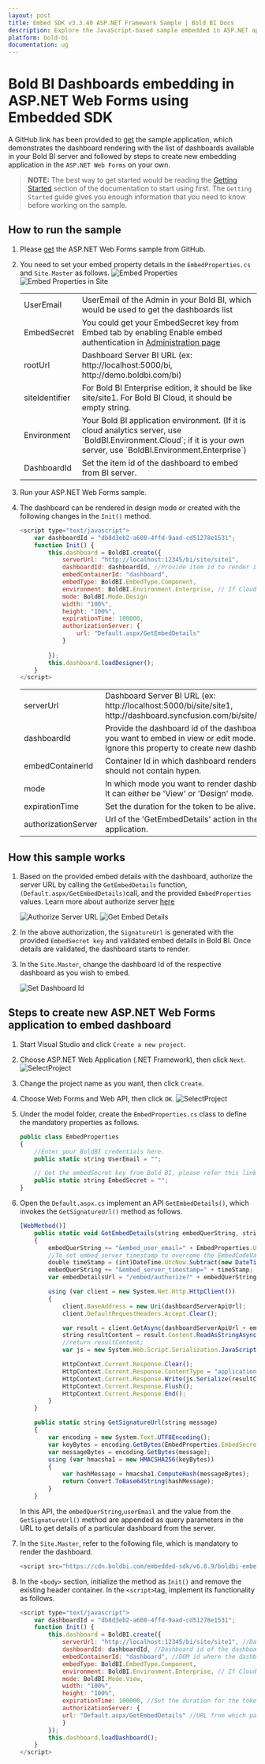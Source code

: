 ```yaml
---
layout: post
title: Embed SDK v3.3.40 ASP.NET Framework Sample | Bold BI Docs
description: Explore the JavaScript-based sample embedded in ASP.NET application supported since v3.3.40 of Bold BI.
platform: bold-bi
documentation: ug
---
```


# Bold BI Dashboards embedding in ASP.NET Web Forms using Embedded SDK

A GitHub link has been provided to [get](https://github.com/boldbi/aspnet-web-forms-sample) the sample application, which demonstrates the dashboard rendering with the list of dashboards available in your Bold BI server and followed by steps to create new embedding application in the `ASP.NET Web Forms` on your own. 

> **NOTE:** The best way to get started would be reading the [Getting Started](/getting-started/embedding-in-your-application/) section of the documentation to start using first. The `Getting Started` guide gives you enough information that you need to know before working on the sample.  

## How to run the sample

1. Please [get](https://github.com/boldbi/aspnet-web-forms-sample) the ASP.NET Web Forms sample from GitHub.

2. You need to set your embed property details in the `EmbedProperties.cs` and `Site.Master` as follows.
    ![Embed Properties](/static/assets/javascript/sample/images/asp-net-embed.png)
    ![Embed Properties in Site](/static/assets/javascript/sample/images/asp-net-site.png)

    <meta charset="utf-8"/>
       <table>
       <tbody>
       <tr>
            <td align="left">UserEmail</td>
            <td align="left">UserEmail of the Admin in your Bold BI, which would be used to get the dashboards list</td>
       </tr>
       <tr>
          <td align="left">EmbedSecret</td>
          <td align="left">You could get your EmbedSecret key from Embed tab by enabling Enable embed authentication in <a href='/site-administration/embed-settings/'>Administration page</a></td>
       </tr>
       <tr>
          <td align="left">rootUrl</td>
          <td align="left">Dashboard Server BI URL (ex: http://localhost:5000/bi, http://demo.boldbi.com/bi)</td>
       </tr>
       <tr>
          <td align="left">siteIdentifier</td>
          <td align="left">For Bold BI Enterprise edition, it should be like site/site1. For Bold BI Cloud, it should be empty string. </td>
       </tr>
       <tr>
          <td align="left">Environment</td>
          <td align="left">Your Bold BI application environment. (If it is cloud analytics server, use `BoldBI.Environment.Cloud`; if it is your own server, use `BoldBI.Environment.Enterprise`)</td>
       </tr>
       <tr>
          <td align="left">DashboardId</td>
          <td align="left">Set the item id of the dashboard to embed from BI server.</td>
       </tr>
       </tbody>
       </table>

3. Run your ASP.NET Web Forms sample.
4. The dashboard can be rendered in design mode or created with the following changes in the `Init()` method.

    ```js
    <script type="text/javascript">
        var dashboardId = "db8d3eb2-a608-4ffd-9aad-cd51278e1531";
        function Init() {
            this.dashboard = BoldBI.create({
                serverUrl: "http://localhost:12345/bi/site/site1",
                dashboardId: dashboardId, //Provide item id to render it in design mode,to create dashboard remove this property
                embedContainerId: "dashboard",
                embedType: BoldBI.EmbedType.Component,
                environment: BoldBI.Environment.Enterprise, // If Cloud, you should use BoldBI.Environment.Cloud
                mode: BoldBI.Mode.Design
                width: "100%",
                height: "100%",
                expirationTime: 100000,
                authorizationServer: {
                    url: "Default.aspx/GetEmbedDetails"
                }
            
            });
            this.dashboard.loadDesigner();
        }
    </script>
    ```
    <meta charset="utf-8"/>
       <table>
       <tbody>
       <tr>
            <td align="left">serverUrl</td>
            <td align="left">Dashboard Server BI URL (ex: http://localhost:5000/bi/site/site1, http://dashboard.syncfusion.com/bi/site/site1)</td>
       </tr>
       <tr>
          <td align="left">dashboardId</td>
          <td align="left">Provide the dashboard id of the dashboard you want to embed in view or edit mode. Ignore this property to create new dashboard.</a></td>
       </tr>
       <tr>
          <td align="left">embedContainerId</td>
          <td align="left">Container Id in which dashboard renders.It should not contain hypen.</td>
       </tr>
       <tr>
          <td align="left">mode</td>
          <td align="left">In which mode you want to render dashboard. It can either be 'View' or 'Design' mode.</td>
       </tr>
       <tr>
          <td align="left">expirationTime</td>
          <td align="left">Set the duration for the token to be alive.</td>
       </tr>
       <tr>
          <td align="left">authorizationServer</td>
          <td align="left">Url of the 'GetEmbedDetails' action in the application.</td>
       </tr>
       </tbody>
    </table>

## How this sample works

1. Based on the provided embed details with the dashboard, authorize the server URL by calling the `GetEmbedDetails` function, `(Default.aspx/GetEmbedDetails)`call, and the provided `EmbedProperties` values. Learn more about authorize server [here](/security-configuration/authorize-server/)

    ![Authorize Server URL](/static/assets/javascript/sample/images/asp-net-api-v1.png)
    ![Get Embed Details](/static/assets/javascript/sample/images/asp-net-authorize-v1.png)

2. In the above authorization, the `SignatureUrl` is generated with the provided `EmbedSecret key` and validated embed details in Bold BI. Once details are validated, the dashboard starts to render.

3. In the `Site.Master`, change the dashboard Id of the respective dashboard as you wish to embed.

    ![Set Dashboard Id](/static/assets/javascript/sample/images/asp-net-dashboard-v1.png)

## Steps to create new ASP.NET Web Forms application to embed dashboard

1. Start Visual Studio and click `Create a new project`.
2. Choose ASP.NET Web Application (.NET Framework), then click `Next`.
    ![SelectProject](/static/assets/javascript/sample/images/MVC_framework.png)
3. Change the project name as you want, then click `Create`.
4. Choose Web Forms and Web API, then click `OK`.
    ![SelectProject](/static/assets/javascript/sample/images/asp_net_create_project.png)
5. Under the model folder, create the `EmbedProperties.cs` class to define the mandatory properties as follows.

    ```js
    public class EmbedProperties
    {
        //Enter your BoldBI credentials here.
        public static string UserEmail = "";

        // Get the embedSecret key from Bold BI, please refer this link(https://help.syncfusion.com/bold-bi/on-premise/site-settings/embed-settings)
        public static string EmbedSecret = "";
    }        
    ```
6. Open the `Default.aspx.cs` implement an API `GetEmbedDetails()`, which invokes the `GetSignatureUrl()` method as follows.
    ```js
    [WebMethod()]
        public static void GetEmbedDetails(string embedQuerString, string dashboardServerApiUrl)
        {
            embedQuerString += "&embed_user_email=" + EmbedProperties.UserEmail;
            //To set embed_server_timestamp to overcome the EmbedCodeValidation failing while different timezone using at client application.
            double timeStamp = (int)DateTime.UtcNow.Subtract(new DateTime(1970, 1, 1)).TotalSeconds;
            embedQuerString += "&embed_server_timestamp=" + timeStamp;
            var embedDetailsUrl = "/embed/authorize?" + embedQuerString + "&embed_signature=" + GetSignatureUrl(embedQuerString);

            using (var client = new System.Net.Http.HttpClient())
            {
                client.BaseAddress = new Uri(dashboardServerApiUrl);
                client.DefaultRequestHeaders.Accept.Clear();

                var result = client.GetAsync(dashboardServerApiUrl + embedDetailsUrl).Result;
                string resultContent = result.Content.ReadAsStringAsync().Result;
                //return resultContent;
                var js = new System.Web.Script.Serialization.JavaScriptSerializer();

                HttpContext.Current.Response.Clear();
                HttpContext.Current.Response.ContentType = "application/json; charset=utf-8";
                HttpContext.Current.Response.Write(js.Serialize(resultContent));
                HttpContext.Current.Response.Flush();
                HttpContext.Current.Response.End();
            }
        }

        public static string GetSignatureUrl(string message)
        {
            var encoding = new System.Text.UTF8Encoding();
            var keyBytes = encoding.GetBytes(EmbedProperties.EmbedSecret);
            var messageBytes = encoding.GetBytes(message);
            using (var hmacsha1 = new HMACSHA256(keyBytes))
            {
                var hashMessage = hmacsha1.ComputeHash(messageBytes);
                return Convert.ToBase64String(hashMessage);
            }
        }        
    ```
    In this API, the `embedQuerString`,`userEmail` and the value from the `GetSignatureUrl()` method are appended as query parameters in the URL to get details of a particular dashboard from the server.

7. In the `Site.Master`, refer to the following file, which is mandatory to render the dashboard.
    ```js
    <script src="https://cdn.boldbi.com/embedded-sdk/v6.8.9/boldbi-embed.js"></script> 
    ```
8. In the `<body>` section, initialize the method as `Init()` and remove the existing header container. In the `<script>`tag, implement its functionality as follows.
    ```js
    <script type="text/javascript">
        var dashboardId = "db8d3eb2-a608-4ffd-9aad-cd51278e1531";
        function Init() {
            this.dashboard = BoldBI.create({
                serverUrl: "http://localhost:12345/bi/site/site1", //Dashboard Server BI URL (ex: http://localhost:5000/bi/site/site1, http://demo.boldbi.com/bi/site/site1)
                dashboardId: dashboardId, //Dashboard id of the dashboard you want to embed here.
                embedContainerId: "dashboard", //DOM id where the dashboard will be rendered, here it is dashboard.
                embedType: BoldBI.EmbedType.Component,
                environment: BoldBI.Environment.Enterprise, // If Cloud, you should use BoldBI.Environment.Cloud
                mode: BoldBI.Mode.View,
                width: "100%",
                height: "100%",
                expirationTime: 100000, //Set the duration for the token to be alive.
                authorizationServer: {
                url: "Default.aspx/GetEmbedDetails" //URL from which particular dashboard details is obtained from server.
                }
            });
            this.dashboard.loadDashboard();
        }
   </script>
    ```